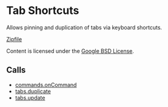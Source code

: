 
Tab Shortcuts
=======

Allows pinning and duplication of tabs via keyboard shortcuts.

[Zipfile](http://developer.chrome.com/extensions/examples/howto/tab_shortcuts.zip)

Content is licensed under the [Google BSD License](http://code.google.com/google_bsd_license.html).

Calls
-----

* [commands.onCommand](https://developer.chrome.com/extensions/commands#event-onCommand)
* [tabs.duplicate](https://developer.chrome.com/extensions/tabs#method-duplicate)
* [tabs.update](https://developer.chrome.com/extensions/tabs#method-update)